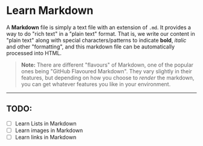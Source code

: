 # Learn Markdown

A **Markdown** file is simply a text file with an extension of `.md`. It provides a way to do "rich text" in a "plain text" format. That is, we write our content in "plain text" along with special characters/patterns to indicate **bold**, *italic* and other "formatting", and this markdown file can be automatically processed into HTML.

> **Note:** There are different "flavours" of Markdown, one of the popular ones being "GitHub Flavoured Markdown". They vary slightly in their features, but depending on how you choose to *render* the markdown, you can get whatever features you like in your environment.

----

## TODO:

- [ ] Learn Lists in Markdown
- [ ] Learn images in Markdown
- [ ] Learn links in Markdown

